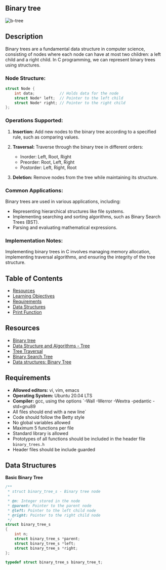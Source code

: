 ## Binary tree
![b-tree](https://github.com/ayoub22222222/binary_trees/assets/79339502/d2879cd8-7d9f-4bff-99b6-d64304a6f5a7)
## Description

Binary trees are a fundamental data structure in computer science, consisting of nodes where each node can have at most two children: a left child and a right child. In C programming, we can represent binary trees using structures.

### Node Structure:
```c
struct Node {
    int data;           // Holds data for the node
    struct Node* left;  // Pointer to the left child
    struct Node* right; // Pointer to the right child
};
```

### Operations Supported:
1. **Insertion:** Add new nodes to the binary tree according to a specified rule, such as comparing values.

2. **Traversal:** Traverse through the binary tree in different orders:
   - Inorder: Left, Root, Right
   - Preorder: Root, Left, Right
   - Postorder: Left, Right, Root

3. **Deletion:** Remove nodes from the tree while maintaining its structure.

### Common Applications:
Binary trees are used in various applications, including:
- Representing hierarchical structures like file systems.
- Implementing searching and sorting algorithms, such as Binary Search Trees (BST).
- Parsing and evaluating mathematical expressions.

### Implementation Notes:
Implementing binary trees in C involves managing memory allocation, implementing traversal algorithms, and ensuring the integrity of the tree structure.

## Table of Contents
- [Resources](#resources)
- [Learning Objectives](#learning-objectives)
- [Requirements](#requirements)
- [Data Structures](#data-structures)
- [Print Function](#print-function)

## Resources
- [Binary tree](https://en.wikipedia.org/wiki/Binary_tree)
- [Data Structure and Algorithms - Tree](https://www.geeksforgeeks.org/binary-tree-data-structure/)
- [Tree Traversal](https://www.geeksforgeeks.org/tree-traversals-inorder-preorder-and-postorder/) 
- [Binary Search Tree](https://www.geeksforgeeks.org/binary-search-tree-data-structure/)
- [Data structures: Binary Tree](https://www.tutorialspoint.com/data_structures_algorithms/binary_tree_algorithm.htm)

## Requirements
- **Allowed editors:** vi, vim, emacs
- **Operating System:** Ubuntu 20.04 LTS
- **Compiler:** gcc, using the options `-Wall -Werror -Wextra -pedantic -std=gnu89
- All files should end with a new line`
- Code should follow the Betty style
- No global variables allowed
- Maximum 5 functions per file
- Standard library is allowed
- Prototypes of all functions should be included in the header file `binary_trees.h`
- Header files should be include guarded
## Data Structures
**Basic Binary Tree**
```c
/**
 * struct binary_tree_s - Binary tree node
 *
 * @n: Integer stored in the node
 * @parent: Pointer to the parent node
 * @left: Pointer to the left child node
 * @right: Pointer to the right child node
 */
struct binary_tree_s
{
    int n;
    struct binary_tree_s *parent;
    struct binary_tree_s *left;
    struct binary_tree_s *right;
};

typedef struct binary_tree_s binary_tree_t;
```
